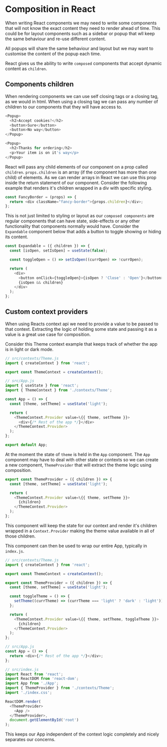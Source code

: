 # Composition in React

When writing React components we may need to write some components that will not know the exact content they need to render ahead of time. This could be for layout components such as a sidebar or popup that wll keep the same behaviour and re-use different content.

All popups will share the same behaviour and layout but we may want to customise the content of the popup each time.

React gives us the ability to write `composed` components that accept dynamic content as `children`.

## Components children

When rendering components we can use self closing tags or a closing tag, as we would in html. When using a closing tag we can pass any number of children to our components that they will have access to.

```js
<Popup>
  <h2>Accept cookies?</h2>
  <button>Sure</button>
  <button>No way</button>
</Popup>

<Popup>
  <h2>Thanks for ordering</h2>
  <p>Your item is on it's way</p>
</Popup>
```

React will pass any child elements of our component on a prop called `children`. `props.children` is an array (if the component has more than one child) of elements. As we can render arrays in React we can use this prop inside the return statement of our component. Consider the following example that renders it's children wrapped in a div with specific styling.

```js
const FancyBorder = (props) => {
  return <div className="fancy-border">{props.children}</div>;
};
```

This is not just limited to styling or layout as our `composed components` are regular components that can have state, side-effects or any other functionality that components normally would have. Consider the `Expandable` component below that adds a button to toggle showing or hiding its content.

```js
const Expandable = ({ children }) => {
  const [isOpen, setIsOpen] = useState(false);

  const toggleOpen = () => setIsOpen((currOpen) => !currOpen);

  return (
    <div>
      <button onClick={toggleOpen}>{isOpen ? 'Close' : 'Open'}</button>
      {isOpen && children}
    </div>
  );
};
```

## Custom context providers

When using Reacts context api we need to provide a value to be passed to that context. Extracting the logic of holding some state and passing it as a value is a great use case for composition.

Consider this Theme context example that keeps track of whether the app is in light or dark mode.

```js
// src/contexts/Theme.js
import { createContext } from 'react';

export const ThemeContext = createContext();

// src/App.js
import { useState } from 'react';
import { ThemeContext } from './contexts/Theme';

const App = () => {
  const [theme, setTheme] = useState('light');

  return (
    <ThemeContext.Provider value=\{{ theme, setTheme }}>
      <div>{/* Rest of the app */}</div>
    </ThemeContext.Provider>
  );
};

export default App;
```

At the moment the state of `theme` is held in the `App` component. The `App` component may have to deal with other state or contexts so we can create a new component, `ThemeProvider` that will extract the theme logic using composition.

```js
export const ThemeProvider = ({ children }) => {
  const [theme, setTheme] = useState('light');

  return (
    <ThemeContext.Provider value=\{{ theme, setTheme }}>
      {children}
    </ThemeContext.Provider>
  );
};
```

This component will keep the state for our context and render it's children wrapped in a `Context.Provider` making the theme value available in all of those children.

This component can then be used to wrap our entire App, typically in `index.js`.

```js
// src/contexts/Theme.js
import { createContext } from 'react';

export const ThemeContext = createContext();

export const ThemeProvider = ({ children }) => {
  const [theme, setTheme] = useState('light');

  const toggleTheme = () => {
    setTheme((currTheme) => (currTheme === 'light' ? 'dark' : 'light'));
  };

  return (
    <ThemeContext.Provider value=\{{ theme, setTheme, toggleTheme }}>
      {children}
    </ThemeContext.Provider>
  );
};

// src/App.js
const App = () => {
  return <div>{/* Rest of the app */}</div>;
};

// src/index.js
import React from 'react';
import ReactDOM from 'react-dom';
import App from './App';
import { ThemeProvider } from './contexts/Theme';
import './index.css';

ReactDOM.render(
  <ThemeProvider>
    <App />
  </ThemeProvider>,
  document.getElementById('root')
);
```

This keeps our App independent of the context logic completely and nicely separates our concerns.
